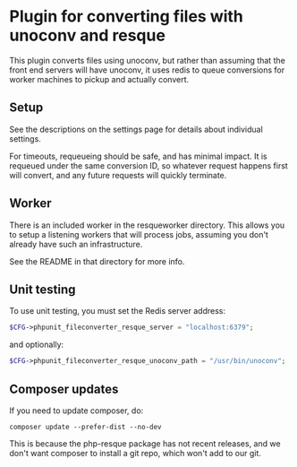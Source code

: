 # Plugin for converting files with unoconv and resque

This plugin converts files using unoconv, but rather than assuming that the front end servers will have unoconv, it uses redis to queue conversions for worker machines to pickup and actually convert.

## Setup
See the descriptions on the settings page for details about individual settings.

For timeouts, requeueing should be safe, and has minimal impact. It is requeued under the same conversion ID, so whatever request happens first will convert, and any future requests will quickly terminate.


## Worker
There is an included worker in the resqueworker directory. This allows you to setup a listening workers that will process jobs, assuming you don't already have such an infrastructure.

See the README in that directory for more info.


## Unit testing
To use unit testing, you must set the Redis server address:
```php
$CFG->phpunit_fileconverter_resque_server = "localhost:6379";
```
and optionally:
```php
$CFG->phpunit_fileconverter_resque_unoconv_path = "/usr/bin/unoconv";
```


## Composer updates

If you need to update composer, do:
```
composer update --prefer-dist --no-dev
```
This is because the php-resque package has not recent releases, and we don't want composer to install a git repo, which won't add to our git.

